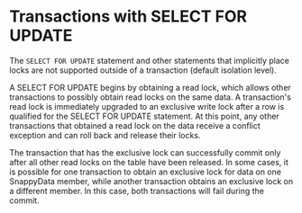 # Transactions with SELECT FOR UPDATE

The `SELECT FOR UPDATE` statement and other statements that implicitly place locks are not supported outside of a transaction (default isolation level).

A SELECT FOR UPDATE begins by obtaining a read lock, which allows other transactions to possibly obtain read locks on the same data. A transaction's read lock is immediately upgraded to an exclusive write lock after a row is qualified for the SELECT FOR UPDATE statement. At this point, any other transactions that obtained a read lock on the data receive a conflict exception and can roll back and release their locks.

The transaction that has the exclusive lock can successfully commit only after all other read locks on the table have been released. In some cases, it is possible for one transaction to obtain an exclusive lock for data on one SnappyData member, while another transaction obtains an exclusive lock on a different member. In this case, both transactions will fail during the commit.


